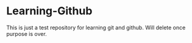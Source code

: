 # Learning-Github
This is just a test repository for learning git and github. Will delete once purpose is over.
